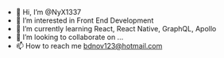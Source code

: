 - 👋 Hi, I’m @NyX1337
- 👀 I’m interested in Front End Development
- 🌱 I’m currently learning React, React Native, GraphQL, Apollo
- 💞️ I’m looking to collaborate on ...
- 📫 How to reach me bdnov123@hotmail.com

<!---
NyX1337/NyX1337 is a ✨ special ✨ repository because its `README.md` (this file) appears on your GitHub profile.
You can click the Preview link to take a look at your changes.
--->
